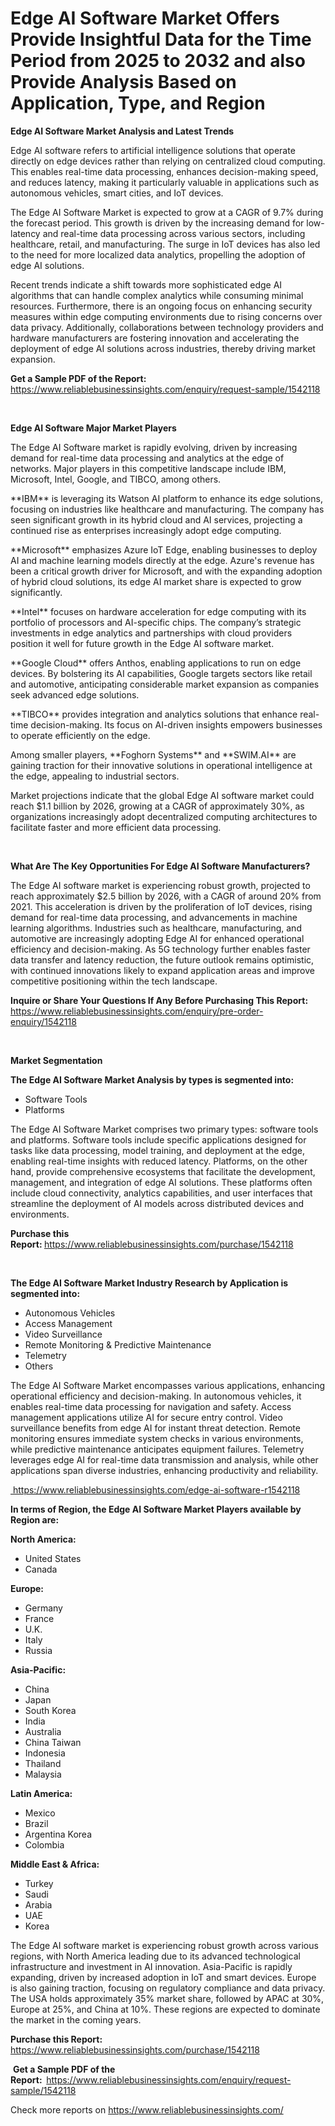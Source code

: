 <p><h1>Edge AI Software Market Offers Provide Insightful Data for the Time Period from 2025 to 2032 and also Provide Analysis Based on Application, Type, and Region</h1></p><p><strong>Edge AI Software Market Analysis and Latest Trends</strong></p>
<p><p>Edge AI software refers to artificial intelligence solutions that operate directly on edge devices rather than relying on centralized cloud computing. This enables real-time data processing, enhances decision-making speed, and reduces latency, making it particularly valuable in applications such as autonomous vehicles, smart cities, and IoT devices.</p><p>The Edge AI Software Market is expected to grow at a CAGR of 9.7% during the forecast period. This growth is driven by the increasing demand for low-latency and real-time data processing across various sectors, including healthcare, retail, and manufacturing. The surge in IoT devices has also led to the need for more localized data analytics, propelling the adoption of edge AI solutions.</p><p>Recent trends indicate a shift towards more sophisticated edge AI algorithms that can handle complex analytics while consuming minimal resources. Furthermore, there is an ongoing focus on enhancing security measures within edge computing environments due to rising concerns over data privacy. Additionally, collaborations between technology providers and hardware manufacturers are fostering innovation and accelerating the deployment of edge AI solutions across industries, thereby driving market expansion.</p></p>
<p><strong>Get a Sample PDF of the Report:&nbsp;</strong> <a href="https://www.reliablebusinessinsights.com/enquiry/request-sample/1542118?utm_campaign=2289&utm_medium=2&utm_source=Github&utm_content=ia&utm_term=10032025&utm_id=edge-ai-software">https://www.reliablebusinessinsights.com/enquiry/request-sample/1542118</a></p>
<p>&nbsp;</p>
<p><strong>Edge AI Software Major Market Players</strong></p>
<p><p>The Edge AI Software market is rapidly evolving, driven by increasing demand for real-time data processing and analytics at the edge of networks. Major players in this competitive landscape include IBM, Microsoft, Intel, Google, and TIBCO, among others.</p><p>**IBM** is leveraging its Watson AI platform to enhance its edge solutions, focusing on industries like healthcare and manufacturing. The company has seen significant growth in its hybrid cloud and AI services, projecting a continued rise as enterprises increasingly adopt edge computing.</p><p>**Microsoft** emphasizes Azure IoT Edge, enabling businesses to deploy AI and machine learning models directly at the edge. Azure's revenue has been a critical growth driver for Microsoft, and with the expanding adoption of hybrid cloud solutions, its edge AI market share is expected to grow significantly.</p><p>**Intel** focuses on hardware acceleration for edge computing with its portfolio of processors and AI-specific chips. The company’s strategic investments in edge analytics and partnerships with cloud providers position it well for future growth in the Edge AI software market.</p><p>**Google Cloud** offers Anthos, enabling applications to run on edge devices. By bolstering its AI capabilities, Google targets sectors like retail and automotive, anticipating considerable market expansion as companies seek advanced edge solutions.</p><p>**TIBCO** provides integration and analytics solutions that enhance real-time decision-making. Its focus on AI-driven insights empowers businesses to operate efficiently on the edge.</p><p>Among smaller players, **Foghorn Systems** and **SWIM.AI** are gaining traction for their innovative solutions in operational intelligence at the edge, appealing to industrial sectors.</p><p>Market projections indicate that the global Edge AI software market could reach $1.1 billion by 2026, growing at a CAGR of approximately 30%, as organizations increasingly adopt decentralized computing architectures to facilitate faster and more efficient data processing.</p></p>
<p>&nbsp;</p>
<p><strong>What Are The Key Opportunities For Edge AI Software Manufacturers?</strong></p>
<p><p>The Edge AI software market is experiencing robust growth, projected to reach approximately $2.5 billion by 2026, with a CAGR of around 20% from 2021. This acceleration is driven by the proliferation of IoT devices, rising demand for real-time data processing, and advancements in machine learning algorithms. Industries such as healthcare, manufacturing, and automotive are increasingly adopting Edge AI for enhanced operational efficiency and decision-making. As 5G technology further enables faster data transfer and latency reduction, the future outlook remains optimistic, with continued innovations likely to expand application areas and improve competitive positioning within the tech landscape.</p></p>
<p><strong>Inquire or Share Your Questions If Any Before Purchasing This Report:</strong> <a href="https://www.reliablebusinessinsights.com/enquiry/pre-order-enquiry/1542118?utm_campaign=2289&utm_medium=2&utm_source=Github&utm_content=ia&utm_term=10032025&utm_id=edge-ai-software">https://www.reliablebusinessinsights.com/enquiry/pre-order-enquiry/1542118</a></p>
<p>&nbsp;</p>
<p><strong>Market Segmentation</strong></p>
<p><strong>The Edge AI Software Market Analysis by types is segmented into:</strong></p>
<p><ul><li>Software Tools</li><li>Platforms</li></ul></p>
<p><p>The Edge AI Software Market comprises two primary types: software tools and platforms. Software tools include specific applications designed for tasks like data processing, model training, and deployment at the edge, enabling real-time insights with reduced latency. Platforms, on the other hand, provide comprehensive ecosystems that facilitate the development, management, and integration of edge AI solutions. These platforms often include cloud connectivity, analytics capabilities, and user interfaces that streamline the deployment of AI models across distributed devices and environments.</p></p>
<p><strong>Purchase this Report:&nbsp;</strong><a href="https://www.reliablebusinessinsights.com/purchase/1542118?utm_campaign=2289&utm_medium=2&utm_source=Github&utm_content=ia&utm_term=10032025&utm_id=edge-ai-software">https://www.reliablebusinessinsights.com/purchase/1542118</a></p>
<p>&nbsp;</p>
<p><strong>The Edge AI Software Market Industry Research by Application is segmented into:</strong></p>
<p><ul><li>Autonomous Vehicles</li><li>Access Management</li><li>Video Surveillance</li><li>Remote Monitoring & Predictive Maintenance</li><li>Telemetry</li><li>Others</li></ul></p>
<p><p>The Edge AI Software Market encompasses various applications, enhancing operational efficiency and decision-making. In autonomous vehicles, it enables real-time data processing for navigation and safety. Access management applications utilize AI for secure entry control. Video surveillance benefits from edge AI for instant threat detection. Remote monitoring ensures immediate system checks in various environments, while predictive maintenance anticipates equipment failures. Telemetry leverages edge AI for real-time data transmission and analysis, while other applications span diverse industries, enhancing productivity and reliability.</p></p>
<p><a href="https://www.reliablebusinessinsights.com/edge-ai-software-r1542118?utm_campaign=2289&utm_medium=2&utm_source=Github&utm_content=ia&utm_term=10032025&utm_id=edge-ai-software">&nbsp;https://www.reliablebusinessinsights.com/edge-ai-software-r1542118</a></p>
<p><strong>In terms of Region, the Edge AI Software Market Players available by Region are:</strong></p>
<p>
    <p> <strong> North America: </strong>
        <ul>
            <li>United States</li>
            <li>Canada</li>
        </ul>
        </p> 
    <p> <strong> Europe: </strong>
        <ul>
            <li>Germany</li>
            <li>France</li>
            <li>U.K.</li>
            <li>Italy</li>
            <li>Russia</li>
        </ul>
        </p> 
    <p> <strong> Asia-Pacific: </strong>
        <ul>
            <li>China</li>
            <li>Japan</li>
            <li>South Korea</li>
            <li>India</li>
            <li>Australia</li>
            <li>China Taiwan</li>
            <li>Indonesia</li>
            <li>Thailand</li>
            <li>Malaysia</li>
        </ul>
        </p> 
    <p> <strong> Latin America: </strong>
        <ul>
            <li>Mexico</li>
            <li>Brazil</li>
            <li>Argentina Korea</li>
            <li>Colombia</li>
        </ul>
        </p> 
    <p> <strong> Middle East & Africa: </strong>
        <ul>
            <li>Turkey</li>
            <li>Saudi</li>
            <li>Arabia</li>
            <li>UAE</li>
            <li>Korea</li>
        </ul>
    </p>
    </p>
<p><p>The Edge AI software market is experiencing robust growth across various regions, with North America leading due to its advanced technological infrastructure and investment in AI innovation. Asia-Pacific is rapidly expanding, driven by increased adoption in IoT and smart devices. Europe is also gaining traction, focusing on regulatory compliance and data privacy. The USA holds approximately 35% market share, followed by APAC at 30%, Europe at 25%, and China at 10%. These regions are expected to dominate the market in the coming years.</p></p>
<p><strong>Purchase this Report: </strong><a href="https://www.reliablebusinessinsights.com/purchase/1542118?utm_campaign=2289&utm_medium=2&utm_source=Github&utm_content=ia&utm_term=10032025&utm_id=edge-ai-software">https://www.reliablebusinessinsights.com/purchase/1542118</a></p>
<p>&nbsp;<strong>Get a Sample PDF of the Report:&nbsp;&nbsp;</strong><a href="https://www.reliablebusinessinsights.com/enquiry/request-sample/1542118?utm_campaign=2289&utm_medium=2&utm_source=Github&utm_content=ia&utm_term=10032025&utm_id=edge-ai-software">https://www.reliablebusinessinsights.com/enquiry/request-sample/1542118</a></p>
<p><strong></strong></p>
<p>Check more reports on <a href="https://www.reliablebusinessinsights.com/?utm_campaign=2289&utm_medium=2&utm_source=Github&utm_content=ia&utm_term=10032025&utm_id=edge-ai-software">https://www.reliablebusinessinsights.com/</a></p>